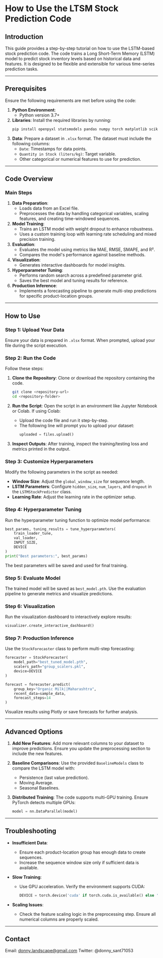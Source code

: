 # How to Use the LTSM Stock Prediction Code

## Introduction

This guide provides a step-by-step tutorial on how to use the LSTM-based stock prediction code. The code trains a Long Short-Term Memory (LSTM) model to predict stock inventory levels based on historical data and features. It is designed to be flexible and extensible for various time-series prediction tasks.

---

## Prerequisites

Ensure the following requirements are met before using the code:

1. **Python Environment**:
   - Python version 3.7+
2. **Libraries**:
   Install the required libraries by running:
   ```bash
   pip install openpyxl statsmodels pandas numpy torch matplotlib scikit-learn plotly tqdm
   ```
3. **Data**:
   Prepare a dataset in `.xlsx` format. The dataset must include the following columns:
   - `Date`: Timestamps for data points.
   - `Quantity in Stock (liters/kg)`: Target variable.
   - Other categorical or numerical features to use for prediction.

---

## Code Overview

### Main Steps

1. **Data Preparation**:
   - Loads data from an Excel file.
   - Preprocesses the data by handling categorical variables, scaling features, and creating time-windowed sequences.
2. **Model Training**:
   - Trains an LSTM model with weight dropout to enhance robustness.
   - Uses a custom training loop with learning rate scheduling and mixed precision training.
3. **Evaluation**:
   - Evaluates the model using metrics like MAE, RMSE, SMAPE, and R².
   - Compares the model's performance against baseline methods.
4. **Visualization**:
   - Generates interactive dashboards for model insights.
5. **Hyperparameter Tuning**:
   - Performs random search across a predefined parameter grid.
   - Saves the best model and tuning results for reference.
6. **Production Inference**:
   - Implements a forecasting pipeline to generate multi-step predictions for specific product-location groups.

---

## How to Use

### Step 1: Upload Your Data

Ensure your data is prepared in `.xlsx` format. When prompted, upload your file during the script execution.

### Step 2: Run the Code

Follow these steps:

1. **Clone the Repository**:
   Clone or download the repository containing the code.

   ```bash
   git clone <repository-url>
   cd <repository-folder>
   ```

2. **Run the Script**:
   Open the script in an environment like Jupyter Notebook or Colab. If using Colab:

   - Upload the code file and run it step-by-step.
   - The following line will prompt you to upload your dataset:
     ```python
     uploaded = files.upload()
     ```

3. **Inspect Outputs**:
   After training, inspect the training/testing loss and metrics printed in the output.

### Step 3: Customize Hyperparameters

Modify the following parameters in the script as needed:

- **Window Size**: Adjust the `global_window_size` for sequence length.
- **LSTM Parameters**: Configure `hidden_size`, `num_layers`, and `dropout` in the `LSTMStockPredictor` class.
- **Learning Rate**: Adjust the learning rate in the optimizer setup.

### Step 4: Hyperparameter Tuning

Run the hyperparameter tuning function to optimize model performance:

```python
best_params, tuning_results = tune_hyperparameters(
    train_loader_tune,
    val_loader,
    INPUT_SIZE,
    DEVICE
)
print("Best parameters:", best_params)
```

The best parameters will be saved and used for final training.

### Step 5: Evaluate Model

The trained model will be saved as `best_model.pth`. Use the evaluation pipeline to generate metrics and visualize predictions.

### Step 6: Visualization

Run the visualization dashboard to interactively explore results:

```python
visualizer.create_interactive_dashboard()
```

### Step 7: Production Inference

Use the `StockForecaster` class to perform multi-step forecasting:

```python
forecaster = StockForecaster(
    model_path="best_tuned_model.pth",
    scalers_path="group_scalers.pkl",
    device=DEVICE
)

forecast = forecaster.predict(
    group_key="Organic Milk||Maharashtra",
    recent_data=sample_data,
    forecast_steps=14
)
```

Visualize results using Plotly or save forecasts for further analysis.

---

## Advanced Options

1. **Add New Features**:
   Add more relevant columns to your dataset to improve predictions. Ensure you update the preprocessing section to include the new features.

2. **Baseline Comparisons**:
   Use the provided `BaselineModels` class to compare the LSTM model with:

   - Persistence (last value prediction).
   - Moving Average.
   - Seasonal Baselines.

3. **Distributed Training**:
   The code supports multi-GPU training. Ensure PyTorch detects multiple GPUs:

   ```python
   model = nn.DataParallel(model)
   ```

---

## Troubleshooting

- **Insufficient Data**:

  - Ensure each product-location group has enough data to create sequences.
  - Increase the sequence window size only if sufficient data is available.

- **Slow Training**:

  - Use GPU acceleration. Verify the environment supports CUDA:
    ```python
    DEVICE = torch.device('cuda' if torch.cuda.is_available() else 'cpu')
    ```

- **Scaling Issues**:

  - Check the feature scaling logic in the preprocessing step. Ensure all numerical columns are properly scaled.

---
## Contact

Email: donny.landscape@gmail.com
Twitter: @donny_sant71053
